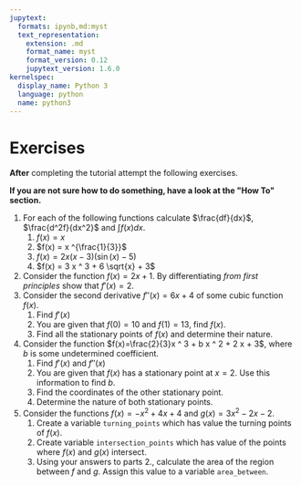 ```yaml
---
jupytext:
  formats: ipynb,md:myst
  text_representation:
    extension: .md
    format_name: myst
    format_version: 0.12
    jupytext_version: 1.6.0
kernelspec:
  display_name: Python 3
  language: python
  name: python3
---
```


# Exercises

**After** completing the tutorial attempt the following exercises.

**If you are not sure how to do something, have a look at the "How To" section.**

1. For each of the following functions calculate $\frac{df}{dx}$, $\frac{d^2f}{dx^2}$ and $\int f(x) dx$.
   1. $f(x) = x$
   2. $f(x) = x ^{\frac{1}{3}}$
   3. $f(x) = 2 x (x - 3) (\sin(x) - 5)$
   4. $f(x) = 3  x ^ 3 + 6 \sqrt{x} + 3$
2. Consider the function $f(x)=2x+1$. By differentiating _from first principles_ show that $f'(x)=2$.
3. Consider the second derivative $f''(x)=6x+4$ of some cubic function $f(x)$.
   1. Find $f'(x)$
   2. You are given that $f(0)=10$ and $f(1)=13$, find $f(x)$.
   3. Find all the stationary points of $f(x)$ and determine their nature.
4. Consider the function $f(x)=\frac{2}{3}x ^ 3 + b x ^ 2 + 2 x + 3$, where $b$ is some undetermined coefficient.
   1. Find $f'(x)$ and $f''(x)$
   2. You are given that $f(x)$ has a stationary point at $x=2$. Use this information to find $b$.
   3. Find the coordinates of the other stationary point.
   4. Determine the nature of both stationary points.
5. Consider the functions $f(x)=-x^2+4x+4$ and $g(x)=3x^2-2x-2$.
   1. Create a variable `turning_points` which has value the turning points of $f(x)$.
   2. Create variable `intersection_points` which has value of the points where $f(x)$ and $g(x)$ intersect.
   3. Using your answers to parts 2., calculate the area of the region between $f$ and $g$. Assign this value to a variable `area_between`.

